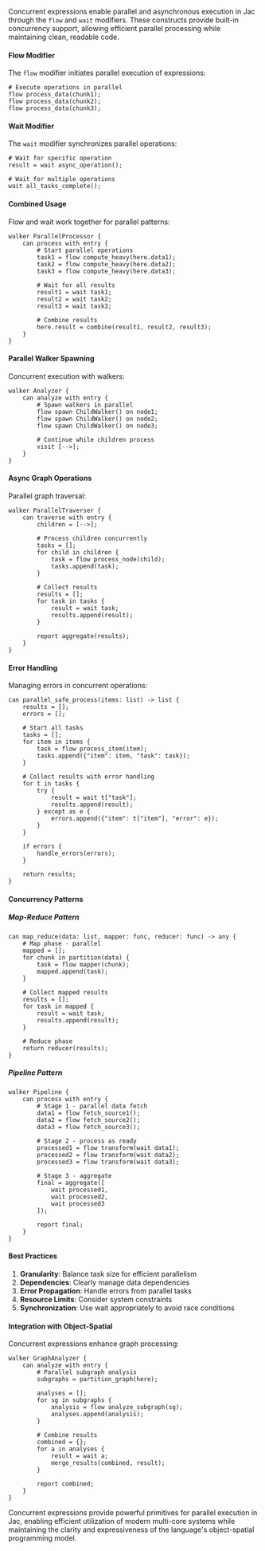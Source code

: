 Concurrent expressions enable parallel and asynchronous execution in Jac through the `flow` and `wait` modifiers. These constructs provide built-in concurrency support, allowing efficient parallel processing while maintaining clean, readable code.

#### Flow Modifier

The `flow` modifier initiates parallel execution of expressions:

```jac
# Execute operations in parallel
flow process_data(chunk1);
flow process_data(chunk2);
flow process_data(chunk3);
```

#### Wait Modifier

The `wait` modifier synchronizes parallel operations:

```jac
# Wait for specific operation
result = wait async_operation();

# Wait for multiple operations
wait all_tasks_complete();
```

#### Combined Usage

Flow and wait work together for parallel patterns:

```jac
walker ParallelProcessor {
    can process with entry {
        # Start parallel operations
        task1 = flow compute_heavy(here.data1);
        task2 = flow compute_heavy(here.data2);
        task3 = flow compute_heavy(here.data3);
        
        # Wait for all results
        result1 = wait task1;
        result2 = wait task2;
        result3 = wait task3;
        
        # Combine results
        here.result = combine(result1, result2, result3);
    }
}
```

#### Parallel Walker Spawning

Concurrent execution with walkers:

```jac
walker Analyzer {
    can analyze with entry {
        # Spawn walkers in parallel
        flow spawn ChildWalker() on node1;
        flow spawn ChildWalker() on node2;
        flow spawn ChildWalker() on node3;
        
        # Continue while children process
        visit [-->];
    }
}
```

#### Async Graph Operations

Parallel graph traversal:

```jac
walker ParallelTraverser {
    can traverse with entry {
        children = [-->];
        
        # Process children concurrently
        tasks = [];
        for child in children {
            task = flow process_node(child);
            tasks.append(task);
        }
        
        # Collect results
        results = [];
        for task in tasks {
            result = wait task;
            results.append(result);
        }
        
        report aggregate(results);
    }
}
```

#### Error Handling

Managing errors in concurrent operations:

```jac
can parallel_safe_process(items: list) -> list {
    results = [];
    errors = [];
    
    # Start all tasks
    tasks = [];
    for item in items {
        task = flow process_item(item);
        tasks.append({"item": item, "task": task});
    }
    
    # Collect results with error handling
    for t in tasks {
        try {
            result = wait t["task"];
            results.append(result);
        } except as e {
            errors.append({"item": t["item"], "error": e});
        }
    }
    
    if errors {
        handle_errors(errors);
    }
    
    return results;
}
```

#### Concurrency Patterns

##### Map-Reduce Pattern
```jac
can map_reduce(data: list, mapper: func, reducer: func) -> any {
    # Map phase - parallel
    mapped = [];
    for chunk in partition(data) {
        task = flow mapper(chunk);
        mapped.append(task);
    }
    
    # Collect mapped results
    results = [];
    for task in mapped {
        result = wait task;
        results.append(result);
    }
    
    # Reduce phase
    return reducer(results);
}
```

##### Pipeline Pattern
```jac
walker Pipeline {
    can process with entry {
        # Stage 1 - parallel data fetch
        data1 = flow fetch_source1();
        data2 = flow fetch_source2();
        data3 = flow fetch_source3();
        
        # Stage 2 - process as ready
        processed1 = flow transform(wait data1);
        processed2 = flow transform(wait data2);
        processed3 = flow transform(wait data3);
        
        # Stage 3 - aggregate
        final = aggregate([
            wait processed1,
            wait processed2,
            wait processed3
        ]);
        
        report final;
    }
}
```

#### Best Practices

1. **Granularity**: Balance task size for efficient parallelism
2. **Dependencies**: Clearly manage data dependencies
3. **Error Propagation**: Handle errors from parallel tasks
4. **Resource Limits**: Consider system constraints
5. **Synchronization**: Use wait appropriately to avoid race conditions

#### Integration with Object-Spatial

Concurrent expressions enhance graph processing:

```jac
walker GraphAnalyzer {
    can analyze with entry {
        # Parallel subgraph analysis
        subgraphs = partition_graph(here);
        
        analyses = [];
        for sg in subgraphs {
            analysis = flow analyze_subgraph(sg);
            analyses.append(analysis);
        }
        
        # Combine results
        combined = {};
        for a in analyses {
            result = wait a;
            merge_results(combined, result);
        }
        
        report combined;
    }
}
```

Concurrent expressions provide powerful primitives for parallel execution in Jac, enabling efficient utilization of modern multi-core systems while maintaining the clarity and expressiveness of the language's object-spatial programming model. 
